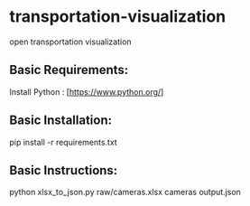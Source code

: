 # transportation-visualization
open transportation visualization
## Basic Requirements:
Install Python : [https://www.python.org/]
## Basic Installation:
pip install -r requirements.txt
## Basic Instructions:
python xlsx_to_json.py raw/cameras.xlsx cameras output.json
